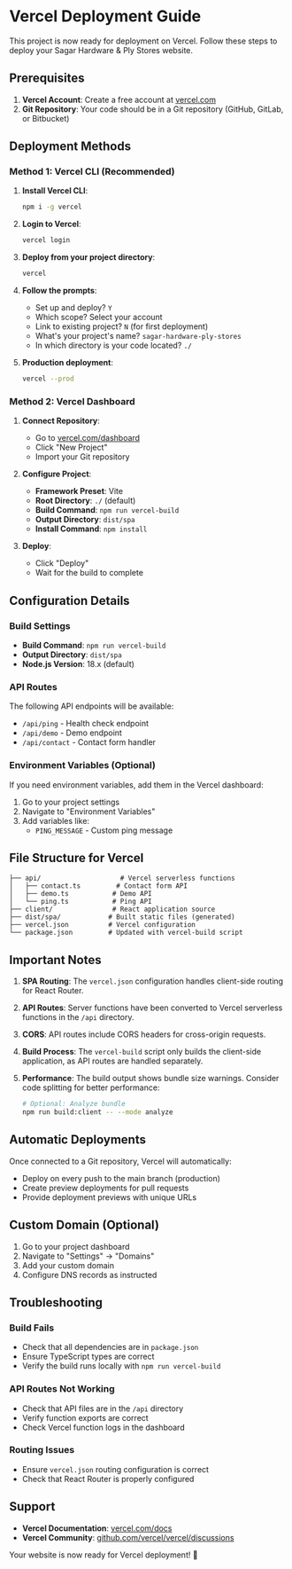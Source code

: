 # Vercel Deployment Guide

This project is now ready for deployment on Vercel. Follow these steps to deploy your Sagar Hardware & Ply Stores website.

## Prerequisites

1. **Vercel Account**: Create a free account at [vercel.com](https://vercel.com)
2. **Git Repository**: Your code should be in a Git repository (GitHub, GitLab, or Bitbucket)

## Deployment Methods

### Method 1: Vercel CLI (Recommended)

1. **Install Vercel CLI**:
   ```bash
   npm i -g vercel
   ```

2. **Login to Vercel**:
   ```bash
   vercel login
   ```

3. **Deploy from your project directory**:
   ```bash
   vercel
   ```

4. **Follow the prompts**:
   - Set up and deploy? `Y`
   - Which scope? Select your account
   - Link to existing project? `N` (for first deployment)
   - What's your project's name? `sagar-hardware-ply-stores`
   - In which directory is your code located? `./`

5. **Production deployment**:
   ```bash
   vercel --prod
   ```

### Method 2: Vercel Dashboard

1. **Connect Repository**:
   - Go to [vercel.com/dashboard](https://vercel.com/dashboard)
   - Click "New Project"
   - Import your Git repository

2. **Configure Project**:
   - **Framework Preset**: Vite
   - **Root Directory**: `./` (default)
   - **Build Command**: `npm run vercel-build`
   - **Output Directory**: `dist/spa`
   - **Install Command**: `npm install`

3. **Deploy**:
   - Click "Deploy"
   - Wait for the build to complete

## Configuration Details

### Build Settings
- **Build Command**: `npm run vercel-build`
- **Output Directory**: `dist/spa`
- **Node.js Version**: 18.x (default)

### API Routes
The following API endpoints will be available:
- `/api/ping` - Health check endpoint
- `/api/demo` - Demo endpoint
- `/api/contact` - Contact form handler

### Environment Variables (Optional)
If you need environment variables, add them in the Vercel dashboard:
1. Go to your project settings
2. Navigate to "Environment Variables"
3. Add variables like:
   - `PING_MESSAGE` - Custom ping message

## File Structure for Vercel

```
├── api/                    # Vercel serverless functions
│   ├── contact.ts         # Contact form API
│   ├── demo.ts           # Demo API
│   └── ping.ts           # Ping API
├── client/               # React application source
├── dist/spa/            # Built static files (generated)
├── vercel.json          # Vercel configuration
└── package.json         # Updated with vercel-build script
```

## Important Notes

1. **SPA Routing**: The `vercel.json` configuration handles client-side routing for React Router.

2. **API Routes**: Server functions have been converted to Vercel serverless functions in the `/api` directory.

3. **CORS**: API routes include CORS headers for cross-origin requests.

4. **Build Process**: The `vercel-build` script only builds the client-side application, as API routes are handled separately.

5. **Performance**: The build output shows bundle size warnings. Consider code splitting for better performance:
   ```bash
   # Optional: Analyze bundle
   npm run build:client -- --mode analyze
   ```

## Automatic Deployments

Once connected to a Git repository, Vercel will automatically:
- Deploy on every push to the main branch (production)
- Create preview deployments for pull requests
- Provide deployment previews with unique URLs

## Custom Domain (Optional)

1. Go to your project dashboard
2. Navigate to "Settings" → "Domains"
3. Add your custom domain
4. Configure DNS records as instructed

## Troubleshooting

### Build Fails
- Check that all dependencies are in `package.json`
- Ensure TypeScript types are correct
- Verify the build runs locally with `npm run vercel-build`

### API Routes Not Working
- Check that API files are in the `/api` directory
- Verify function exports are correct
- Check Vercel function logs in the dashboard

### Routing Issues
- Ensure `vercel.json` routing configuration is correct
- Check that React Router is properly configured

## Support

- **Vercel Documentation**: [vercel.com/docs](https://vercel.com/docs)
- **Vercel Community**: [github.com/vercel/vercel/discussions](https://github.com/vercel/vercel/discussions)

Your website is now ready for Vercel deployment! 🚀

